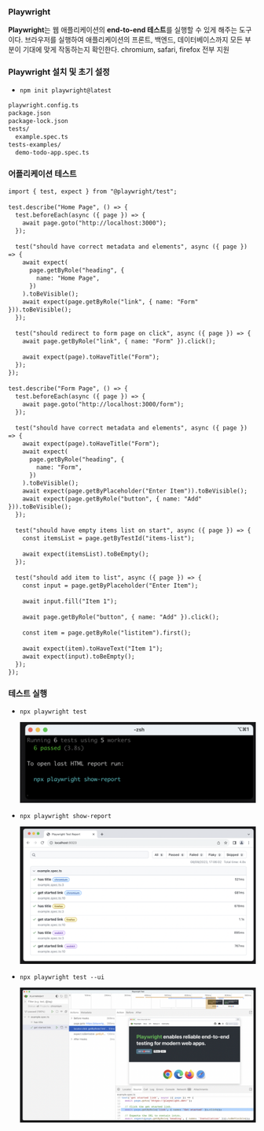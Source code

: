 ### **Playwright**

**Playwright**는 웹 애플리케이션의 **end-to-end 테스트**를 실행할 수 있게 해주는 도구이다. 브라우저를 실행하여 애플리케이션의 프론트, 백엔드, 데이터베이스까지 모든 부분이 기대에 맞게 작동하는지 확인한다. chromium, safari, firefox 전부 지원

### Playwright 설치 및 초기 설정

- `npm init playwright@latest`

```
playwright.config.ts
package.json
package-lock.json
tests/
  example.spec.ts
tests-examples/
  demo-todo-app.spec.ts
```

### 어플리케이션 테스트

```tsx
import { test, expect } from "@playwright/test";

test.describe("Home Page", () => {
  test.beforeEach(async ({ page }) => {
    await page.goto("http://localhost:3000");
  });

  test("should have correct metadata and elements", async ({ page }) => {
    await expect(
      page.getByRole("heading", {
        name: "Home Page",
      })
    ).toBeVisible();
    await expect(page.getByRole("link", { name: "Form" })).toBeVisible();
  });

  test("should redirect to form page on click", async ({ page }) => {
    await page.getByRole("link", { name: "Form" }).click();

    await expect(page).toHaveTitle("Form");
  });
});

test.describe("Form Page", () => {
  test.beforeEach(async ({ page }) => {
    await page.goto("http://localhost:3000/form");
  });

  test("should have correct metadata and elements", async ({ page }) => {
    await expect(page).toHaveTitle("Form");
    await expect(
      page.getByRole("heading", {
        name: "Form",
      })
    ).toBeVisible();
    await expect(page.getByPlaceholder("Enter Item")).toBeVisible();
    await expect(page.getByRole("button", { name: "Add" })).toBeVisible();
  });

  test("should have empty items list on start", async ({ page }) => {
    const itemsList = page.getByTestId("items-list");

    await expect(itemsList).toBeEmpty();
  });

  test("should add item to list", async ({ page }) => {
    const input = page.getByPlaceholder("Enter Item");

    await input.fill("Item 1");

    await page.getByRole("button", { name: "Add" }).click();

    const item = page.getByRole("listitem").first();

    await expect(item).toHaveText("Item 1");
    await expect(input).toBeEmpty();
  });
});

```

### 테스트 실행

- `npx playwright test`
    
    ![image.png](./assets/1.png)

- `npx playwright show-report`
    
    ![image.png](./assets/2.png)
    
- `npx playwright test --ui`

    ![image.png](./assets/3.png)
